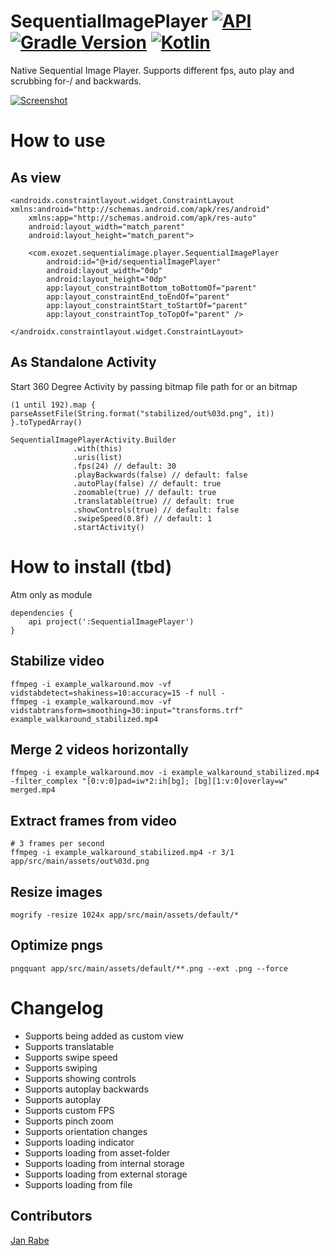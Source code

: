 # SequentialImagePlayer [![API](https://img.shields.io/badge/API-15%2B-brightgreen.svg?style=flat)](https://android-arsenal.com/api?level=15) [![Gradle Version](https://img.shields.io/badge/gradle-4.8.1-green.svg)](https://docs.gradle.org/current/release-notes)  [![Kotlin](https://img.shields.io/badge/kotlin-1.2.51-green.svg)](https://kotlinlang.org/)  

Native Sequential Image Player. Supports different fps, auto play and scrubbing for-/ and backwards.  

[![Screenshot](https://git.exozet.com/mobile-de/POC/android-walkthroug-player/blob/master/demo.gif)](https://git.exozet.com/mobile-de/POC/android-walkthroug-player/blob/master/demo.gif)

# How to use

## As view

    <androidx.constraintlayout.widget.ConstraintLayout xmlns:android="http://schemas.android.com/apk/res/android"
        xmlns:app="http://schemas.android.com/apk/res-auto"
        android:layout_width="match_parent"
        android:layout_height="match_parent">
    
        <com.exozet.sequentialimage.player.SequentialImagePlayer
            android:id="@+id/sequentialImagePlayer"
            android:layout_width="0dp"
            android:layout_height="0dp"
            app:layout_constraintBottom_toBottomOf="parent"
            app:layout_constraintEnd_toEndOf="parent"
            app:layout_constraintStart_toStartOf="parent"
            app:layout_constraintTop_toTopOf="parent" />
        
    </androidx.constraintlayout.widget.ConstraintLayout>

        

## As Standalone Activity    

Start 360 Degree Activity by passing bitmap file path for or an  bitmap

    (1 until 192).map { parseAssetFile(String.format("stabilized/out%03d.png", it)) }.toTypedArray()

    SequentialImagePlayerActivity.Builder
                  .with(this)
                  .uris(list)
                  .fps(24) // default: 30
                  .playBackwards(false) // default: false
                  .autoPlay(false) // default: true
                  .zoomable(true) // default: true
                  .translatable(true) // default: true
                  .showControls(true) // default: false
                  .swipeSpeed(0.8f) // default: 1
                  .startActivity()
     
# How to install (tbd)

Atm only as module
    
    dependencies {
        api project(':SequentialImagePlayer')
    }

## Stabilize video

    ffmpeg -i example_walkaround.mov -vf vidstabdetect=shakiness=10:accuracy=15 -f null -
    ffmpeg -i example_walkaround.mov -vf vidstabtransform=smoothing=30:input="transforms.trf" example_walkaround_stabilized.mp4
    
## Merge 2 videos horizontally

    ffmpeg -i example_walkaround.mov -i example_walkaround_stabilized.mp4 -filter_complex "[0:v:0]pad=iw*2:ih[bg]; [bg][1:v:0]overlay=w" merged.mp4
    
## Extract frames from video

    # 3 frames per second
    ffmpeg -i example_walkaround_stabilized.mp4 -r 3/1 app/src/main/assets/out%03d.png

## Resize images 

    mogrify -resize 1024x app/src/main/assets/default/*
    
## Optimize pngs

    pngquant app/src/main/assets/default/**.png --ext .png --force
    
# Changelog

* Supports being added as custom view
* Supports translatable
* Supports swipe speed
* Supports swiping  
* Supports showing controls
* Supports autoplay backwards
* Supports autoplay
* Supports custom FPS 
* Supports pinch zoom
* Supports orientation changes
* Supports loading indicator
* Supports loading from asset-folder
* Supports loading from internal storage
* Supports loading from external storage
* Supports loading from file 

## Contributors

[Jan Rabe](jan.rabe@exozet.com)